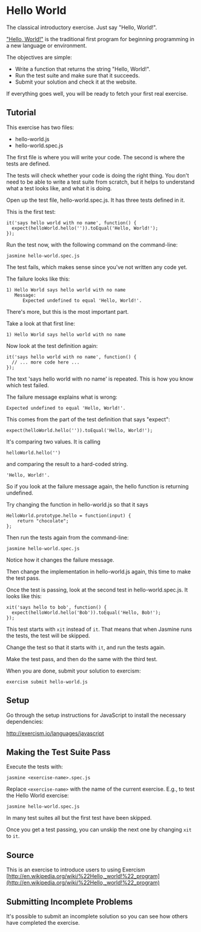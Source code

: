# Hello World

The classical introductory exercise. Just say "Hello, World!".

["Hello, World!"](http://en.wikipedia.org/wiki/%22Hello,_world!%22_program) is
the traditional first program for beginning programming in a new language
or environment.

The objectives are simple:

- Write a function that returns the string "Hello, World!".
- Run the test suite and make sure that it succeeds.
- Submit your solution and check it at the website.

If everything goes well, you will be ready to fetch your first real exercise.

## Tutorial

This exercise has two files:

- hello-world.js
- hello-world.spec.js

The first file is where you will write your code.
The second is where the tests are defined.

The tests will check whether your code is doing the right thing.
You don't need to be able to write a test suite from scratch,
but it helps to understand what a test looks like, and what
it is doing.

Open up the test file, hello-world.spec.js.
It has three tests defined in it.

This is the first test:

    it('says hello world with no name', function() {
      expect(helloWorld.hello('')).toEqual('Hello, World!');
    });

Run the test now, with the following command on the command-line:

    jasmine hello-world.spec.js

The test fails, which makes sense since you've not written any code yet.

The failure looks like this:

    1) Hello World says hello world with no name
       Message:
          Expected undefined to equal 'Hello, World!'.

There's more, but this is the most important part.

Take a look at that first line:

    1) Hello World says hello world with no name

Now look at the test definition again:

    it('says hello world with no name', function() {
      // ... more code here ...
    });

The text 'says hello world with no name' is repeated.
This is how you know which test failed.

The failure message explains what is wrong:

    Expected undefined to equal 'Hello, World!'.

This comes from the part of the test definition that says "expect":

    expect(helloWorld.hello('')).toEqual('Hello, World!');

It's comparing two values. It is calling

    helloWorld.hello('')

and comparing the result to a hard-coded string.

    'Hello, World!'.

So if you look at the failure message again, the hello function
is returning undefined.

Try changing the function in hello-world.js so that it says

    HelloWorld.prototype.hello = function(input) {
        return "chocolate";
    };

Then run the tests again from the command-line:

    jasmine hello-world.spec.js

Notice how it changes the failure message.

Then change the implementation in hello-world.js again, this time to make the test pass.

Once the test is passing, look at the second test in hello-world.spec.js. It looks like this:

    xit('says hello to bob', function() {
      expect(helloWorld.hello('Bob')).toEqual('Hello, Bob!');
    });

This test starts with `xit` instead of `it`.
That means that when Jasmine runs the tests,
the test will be skipped.

Change the test so that it starts with `it`,
and run the tests again.

Make the test pass, and then do the same with the third test.

When you are done, submit your solution to exercism:

    exercism submit hello-world.js

## Setup

Go through the setup instructions for JavaScript to
install the necessary dependencies:

http://exercism.io/languages/javascript

## Making the Test Suite Pass

Execute the tests with:

    jasmine <exercise-name>.spec.js

Replace `<exercise-name>` with the name of the current exercise. E.g., to
test the Hello World exercise:

    jasmine hello-world.spec.js

In many test suites all but the first test have been skipped.

Once you get a test passing, you can unskip the next one by
changing `xit` to `it`.

## Source

This is an exercise to introduce users to using Exercism [http://en.wikipedia.org/wiki/%22Hello,_world!%22_program](http://en.wikipedia.org/wiki/%22Hello,_world!%22_program)

## Submitting Incomplete Problems
It's possible to submit an incomplete solution so you can see how others have completed the exercise.

